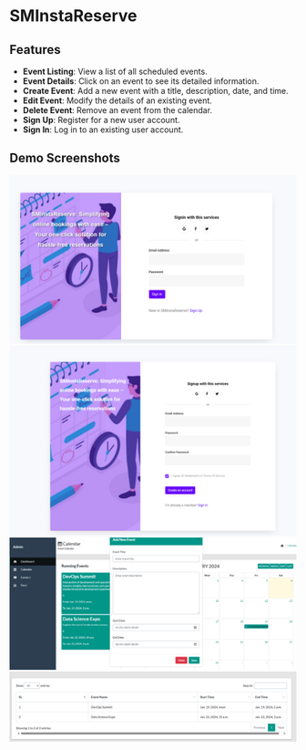 # SMInstaReserve


## Features

- **Event Listing**: View a list of all scheduled events.
- **Event Details**: Click on an event to see its detailed information.
- **Create Event**: Add a new event with a title, description, date, and time.
- **Edit Event**: Modify the details of an existing event.
- **Delete Event**: Remove an event from the calendar.
- **Sign Up**: Register for a new user account.
- **Sign In**: Log in to an existing user account.
  
## Demo Screenshots

<img src="Sign%20In.png" alt="Sign In" width="800">
<img src="Sign%20Up.png" alt="Sign Up" width="800">
<img src="Calendar.png" alt="Calendar" width="800">
<img src="Event%20List.png" alt="EventList" width="800">

